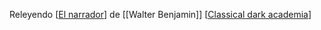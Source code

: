 
Releyendo [[El narrador]] de [[Walter Benjamin]]
[[Classical dark academia]]

[//begin]: # "Autogenerated link references for markdown compatibility"
[El narrador]: el-narrador "El Narrador"
[Classical dark academia]: classical-dark-academia "Classical Dark Academia"
[//end]: # "Autogenerated link references"